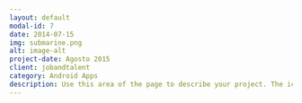 ```yaml
---
layout: default
modal-id: 7
date: 2014-07-15
img: submarine.png
alt: image-alt
project-date: Agosto 2015
client: jobandtalent
category: Android Apps
description: Use this area of the page to describe your project. The icon above is part of a free icon set by <a href="https://sellfy.com/p/8Q9P/jV3VZ/">Flat Icons</a>. On their website, you can download their free set with 16 icons, or you can purchase the entire set with 146 icons for only $12!
---
```

